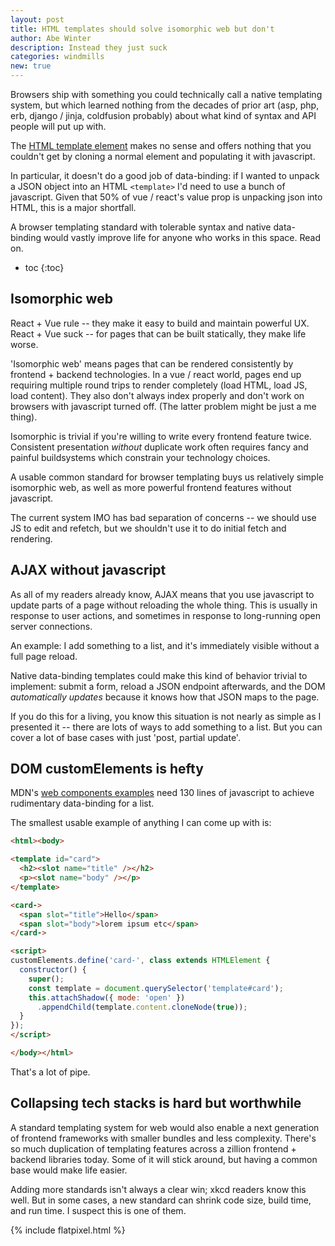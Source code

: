 ```yaml
---
layout: post
title: HTML templates should solve isomorphic web but don't
author: Abe Winter
description: Instead they just suck
categories: windmills
new: true
---
```


Browsers ship with something you could technically call a native templating system,
but which learned nothing from the decades of prior art (asp, php, erb, django / jinja, coldfusion probably) about what kind of syntax and API people will put up with.

The [HTML template element](https://developer.mozilla.org/en-US/docs/Web/HTML/Element/template) makes no sense and offers nothing that you couldn't get by cloning a normal element and populating it with javascript.

In particular, it doesn't do a good job of data-binding:
if I wanted to unpack a JSON object into an HTML `<template>` I'd need to use a bunch of javascript.
Given that 50% of vue / react's value prop is unpacking json into HTML, this is a major shortfall.

A browser templating standard with tolerable syntax and native data-binding would vastly improve life for anyone who works in this space.
Read on.

* toc
{:toc}

## Isomorphic web

React + Vue rule -- they make it easy to build and maintain powerful UX. React + Vue suck -- for pages that can be built statically, they make life worse.

'Isomorphic web' means pages that can be rendered consistently by frontend + backend technologies.
In a vue / react world, pages end up requiring multiple round trips to render completely (load HTML, load JS, load content).
They also don't always index properly and don't work on browsers with javascript turned off.
(The latter problem might be just a me thing).

Isomorphic is trivial if you're willing to write every frontend feature twice.
Consistent presentation *without* duplicate work often requires fancy and painful buildsystems which constrain your technology choices.

A usable common standard for browser templating buys us relatively simple isomorphic web,
as well as more powerful frontend features without javascript.

The current system IMO has bad separation of concerns -- we should use JS to edit and refetch,
but we shouldn't use it to do initial fetch and rendering.

## AJAX without javascript

As all of my readers already know, AJAX means that you use javascript to update parts of a page without reloading the whole thing.
This is usually in response to user actions, and sometimes in response to long-running open server connections.

An example: I add something to a list, and it's immediately visible without a full page reload.

Native data-binding templates could make this kind of behavior trivial to implement:
submit a form, reload a JSON endpoint afterwards, and the DOM *automatically updates* because it knows how that JSON maps to the page.

If you do this for a living, you know this situation is not nearly as simple as I presented it --
there are lots of ways to add something to a list.
But you can cover a lot of base cases with just 'post, partial update'.

## DOM customElements is hefty

MDN's [web components examples](https://github.com/mdn/web-components-examples/blob/master/editable-list/main.js) need 130 lines of javascript to achieve rudimentary data-binding for a list.

The smallest usable example of anything I can come up with is:

```html
<html><body>

<template id="card">
  <h2><slot name="title" /></h2>
  <p><slot name="body" /></p>
</template>

<card->
  <span slot="title">Hello</span>
  <span slot="body">lorem ipsum etc</span>
</card->

<script>
customElements.define('card-', class extends HTMLElement {
  constructor() {
    super();
    const template = document.querySelector('template#card');
    this.attachShadow({ mode: 'open' })
      .appendChild(template.content.cloneNode(true));
  }
});
</script>

</body></html>
```

That's a lot of pipe.

## Collapsing tech stacks is hard but worthwhile

A standard templating system for web would also enable a next generation of frontend frameworks with smaller bundles and less complexity.
There's so much duplication of templating features across a zillion frontend + backend libraries today.
Some of it will stick around, but having a common base would make life easier.

Adding more standards isn't always a clear win;
xkcd readers know this well.
But in some cases, a new standard can shrink code size, build time, and run time.
I suspect this is one of them.

{% include flatpixel.html %}

